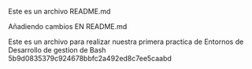 Este es un archivo README.md

Añadiendo cambios EN README.md 

Este es un archivo para realizar nuestra primera practica de Entornos de Desarrollo de gestion de Bash
 5b9d0835379c924678bbfc2a492ed8c7ee5caabd
